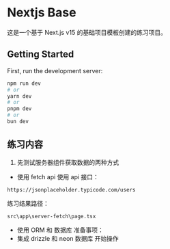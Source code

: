 # Nextjs Base
这是一个基于 Next.js v15 的基础项目模板创建的练习项目。

## Getting Started

First, run the development server:

```bash
npm run dev
# or
yarn dev
# or
pnpm dev
# or
bun dev
```

## 练习内容
1. 先测试服务器组件获取数据的两种方式
- 使用 fetch api
使用 api 接口：
```
https://jsonplaceholder.typicode.com/users
```
练习结果路径：
```
src\app\server-fetch\page.tsx
```

- 使用 ORM 和 数据库
准备事项：
 - 集成 drizzle 和 neon 数据库
开始操作